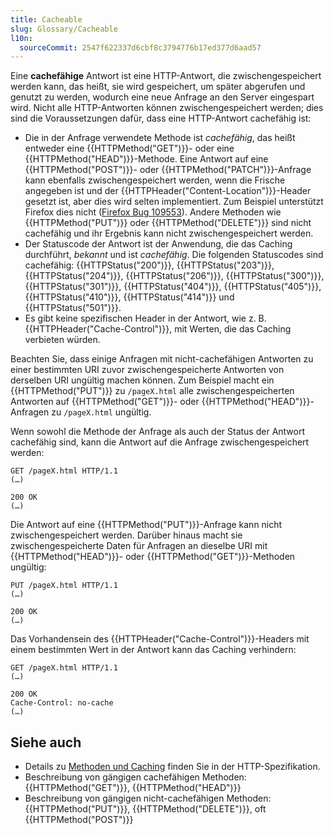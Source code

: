 ```yaml
---
title: Cacheable
slug: Glossary/Cacheable
l10n:
  sourceCommit: 2547f622337d6cbf8c3794776b17ed377d6aad57
---
```


Eine **cachefähige** Antwort ist eine HTTP-Antwort, die zwischengespeichert werden kann, das heißt, sie wird gespeichert, um später abgerufen und genutzt zu werden, wodurch eine neue Anfrage an den Server eingespart wird. Nicht alle HTTP-Antworten können zwischengespeichert werden; dies sind die Voraussetzungen dafür, dass eine HTTP-Antwort cachefähig ist:

- Die in der Anfrage verwendete Methode ist _cachefähig_, das heißt entweder eine {{HTTPMethod("GET")}}- oder eine {{HTTPMethod("HEAD")}}-Methode. Eine Antwort auf eine {{HTTPMethod("POST")}}- oder {{HTTPMethod("PATCH")}}-Anfrage kann ebenfalls zwischengespeichert werden, wenn die Frische angegeben ist und der {{HTTPHeader("Content-Location")}}-Header gesetzt ist, aber dies wird selten implementiert. Zum Beispiel unterstützt Firefox dies nicht ([Firefox Bug 109553](https://bugzil.la/109553)). Andere Methoden wie {{HTTPMethod("PUT")}} oder {{HTTPMethod("DELETE")}} sind nicht cachefähig und ihr Ergebnis kann nicht zwischengespeichert werden.
- Der Statuscode der Antwort ist der Anwendung, die das Caching durchführt, _bekannt_ und ist _cachefähig_. Die folgenden Statuscodes sind cachefähig: {{HTTPStatus("200")}}, {{HTTPStatus("203")}}, {{HTTPStatus("204")}}, {{HTTPStatus("206")}}, {{HTTPStatus("300")}}, {{HTTPStatus("301")}}, {{HTTPStatus("404")}}, {{HTTPStatus("405")}}, {{HTTPStatus("410")}}, {{HTTPStatus("414")}} und {{HTTPStatus("501")}}.
- Es gibt keine spezifischen Header in der Antwort, wie z. B. {{HTTPHeader("Cache-Control")}}, mit Werten, die das Caching verbieten würden.

Beachten Sie, dass einige Anfragen mit nicht-cachefähigen Antworten zu einer bestimmten URI zuvor zwischengespeicherte Antworten von derselben URI ungültig machen können. Zum Beispiel macht ein {{HTTPMethod("PUT")}} zu `/pageX.html` alle zwischengespeicherten Antworten auf {{HTTPMethod("GET")}}- oder {{HTTPMethod("HEAD")}}-Anfragen zu `/pageX.html` ungültig.

Wenn sowohl die Methode der Anfrage als auch der Status der Antwort cachefähig sind, kann die Antwort auf die Anfrage zwischengespeichert werden:

```http
GET /pageX.html HTTP/1.1
(…)

200 OK
(…)
```

Die Antwort auf eine {{HTTPMethod("PUT")}}-Anfrage kann nicht zwischengespeichert werden. Darüber hinaus macht sie zwischengespeicherte Daten für Anfragen an dieselbe URI mit {{HTTPMethod("HEAD")}}- oder {{HTTPMethod("GET")}}-Methoden ungültig:

```http
PUT /pageX.html HTTP/1.1
(…)

200 OK
(…)
```

Das Vorhandensein des {{HTTPHeader("Cache-Control")}}-Headers mit einem bestimmten Wert in der Antwort kann das Caching verhindern:

```http
GET /pageX.html HTTP/1.1
(…)

200 OK
Cache-Control: no-cache
(…)
```

## Siehe auch

- Details zu [Methoden und Caching](https://httpwg.org/specs/rfc9110.html#rfc.section.9.2.3) finden Sie in der HTTP-Spezifikation.
- Beschreibung von gängigen cachefähigen Methoden: {{HTTPMethod("GET")}}, {{HTTPMethod("HEAD")}}
- Beschreibung von gängigen nicht-cachefähigen Methoden: {{HTTPMethod("PUT")}}, {{HTTPMethod("DELETE")}}, oft {{HTTPMethod("POST")}}
